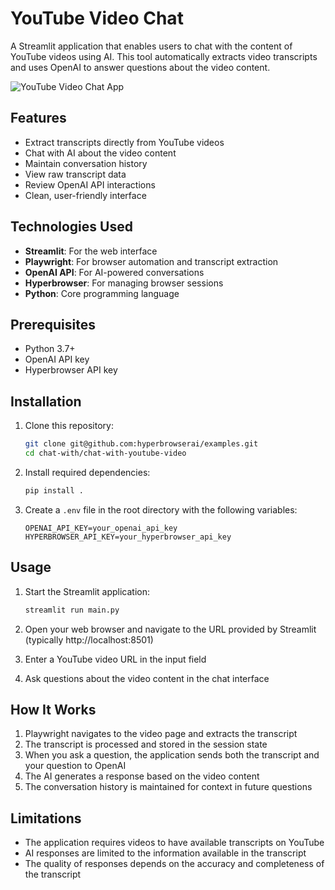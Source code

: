 # YouTube Video Chat

A Streamlit application that enables users to chat with the content of YouTube videos using AI. This tool automatically extracts video transcripts and uses OpenAI to answer questions about the video content.

![YouTube Video Chat App](https://placeholder-for-screenshot.png)

## Features

- Extract transcripts directly from YouTube videos
- Chat with AI about the video content
- Maintain conversation history
- View raw transcript data
- Review OpenAI API interactions
- Clean, user-friendly interface

## Technologies Used

- **Streamlit**: For the web interface
- **Playwright**: For browser automation and transcript extraction
- **OpenAI API**: For AI-powered conversations
- **Hyperbrowser**: For managing browser sessions
- **Python**: Core programming language

## Prerequisites

- Python 3.7+
- OpenAI API key
- Hyperbrowser API key

## Installation

1. Clone this repository:
   ```bash
   git clone git@github.com:hyperbrowserai/examples.git
   cd chat-with/chat-with-youtube-video
   ```

2. Install required dependencies:
   ```bash
   pip install .
   ```

3. Create a `.env` file in the root directory with the following variables:
   ```
   OPENAI_API_KEY=your_openai_api_key
   HYPERBROWSER_API_KEY=your_hyperbrowser_api_key
   ```

## Usage

1. Start the Streamlit application:
   ```bash
   streamlit run main.py
   ```

2. Open your web browser and navigate to the URL provided by Streamlit (typically http://localhost:8501)

3. Enter a YouTube video URL in the input field

4. Ask questions about the video content in the chat interface

## How It Works

1. Playwright navigates to the video page and extracts the transcript
2. The transcript is processed and stored in the session state
3. When you ask a question, the application sends both the transcript and your question to OpenAI
4. The AI generates a response based on the video content
5. The conversation history is maintained for context in future questions

## Limitations

- The application requires videos to have available transcripts on YouTube
- AI responses are limited to the information available in the transcript
- The quality of responses depends on the accuracy and completeness of the transcript